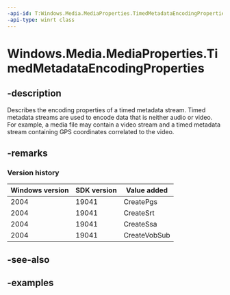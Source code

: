 ```yaml
---
-api-id: T:Windows.Media.MediaProperties.TimedMetadataEncodingProperties
-api-type: winrt class
---
```


<!-- Class syntax.
public class TimedMetadataEncodingProperties : IMediaEncodingProperties
-->

# Windows.Media.MediaProperties.TimedMetadataEncodingProperties

## -description
Describes the encoding properties of a timed metadata stream. Timed metadata streams are used to encode data that is neither audio or video. For example, a media file may contain a video stream and a timed metadata stream containing GPS coordinates correlated to the video.

## -remarks

### Version history

| Windows version | SDK version | Value added |
| -- | -- | -- |
| 2004 | 19041 | CreatePgs |
| 2004 | 19041 | CreateSrt |
| 2004 | 19041 | CreateSsa |
| 2004 | 19041 | CreateVobSub |

## -see-also

## -examples

